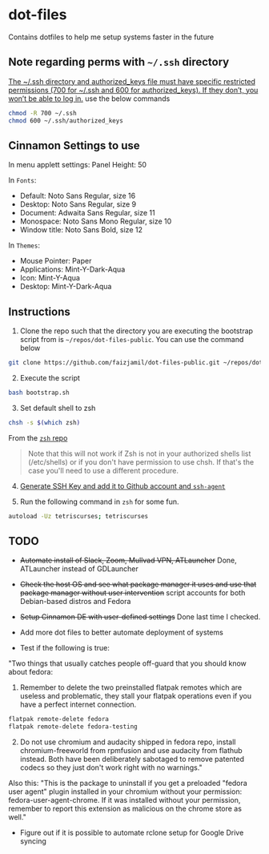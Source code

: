 # dot-files

Contains dotfiles to help me setup systems faster in the future

## Note regarding perms with `~/.ssh` directory

[The ~/.ssh directory and authorized_keys file must have specific restricted permissions (700 for ~/.ssh and 600 for authorized_keys). If they don’t, you won’t be able to log in.](https://docs.digitalocean.com/products/droplets/how-to/add-ssh-keys/to-existing-droplet/#manually)
use the below commands

```sh
chmod -R 700 ~/.ssh
chmod 600 ~/.ssh/authorized_keys
```

## Cinnamon Settings to use

In menu applett settings:
Panel Height: 50

In `Fonts`:

* Default: Noto Sans Regular, size 16
* Desktop: Noto Sans Regular, size 9
* Document: Adwaita Sans Regular, size 11
* Monospace: Noto Sans Mono Regular, size 10
* Window title: Noto Sans Bold, size 12

In `Themes`:

* Mouse Pointer: Paper
* Applications: Mint-Y-Dark-Aqua
* Icon: Mint-Y-Aqua
* Desktop: Mint-Y-Dark-Aqua

## Instructions

1. Clone the repo such that the directory you are executing the bootstrap script from is `~/repos/dot-files-public`. You can use the command below

```sh
git clone https://github.com/faizjamil/dot-files-public.git ~/repos/dot-files-public
```

2. Execute the script

```sh
bash bootstrap.sh
```

3. Set default shell to zsh

```sh
chsh -s $(which zsh)
```

From the [`zsh` repo](https://github.com/ohmyzsh/ohmyzsh/wiki/Installing-ZSH)
> Note that this will not work if Zsh is not in your authorized shells list (/etc/shells) or if you don't have permission to use chsh. If that's the case you'll need to use a different procedure.

4. [Generate SSH Key and add it to Github account and `ssh-agent`](https://docs.github.com/en/authentication/connecting-to-github-with-ssh/generating-a-new-ssh-key-and-adding-it-to-the-ssh-agent?platform=linux)

5. Run the following command in `zsh` for some fun.

```sh
autoload -Uz tetriscurses; tetriscurses
```

## TODO

* ~~Automate install of Slack, Zoom, Mullvad VPN, ATLauncher~~ Done, ATLauncher instead of GDLauncher

* ~~Check the host OS and see what package manager it uses and use that package manager without user intervention~~ script accounts for both Debian-based distros and Fedora

* ~~Setup Cinnamon DE with user-defined settings~~ Done last time I checked.

* Add more dot files to better automate deployment of systems
* Test if the following is true:

"Two things that usually catches people off-guard that you should know about fedora:

1. Remember to delete the two preinstalled flatpak remotes which are useless and problematic, they stall your flatpak operations even if you have a perfect internet connection.

```sh
flatpak remote-delete fedora
flatpak remote-delete fedora-testing 
```

2. Do not use chromium and audacity shipped in fedora repo, install chromium-freeworld from rpmfusion and use audacity from flathub instead. Both have been deliberately sabotaged to remove patented codecs so they just don't work right with no warnings."

Also this:
"This is the package to uninstall if you get a preloaded "fedora user agent" plugin installed in your chromium without your permission: fedora-user-agent-chrome. If it was installed without your permission, remember to report this extension as malicious on the chrome store as well."

* Figure out if it is possible to automate rclone setup for Google Drive syncing
